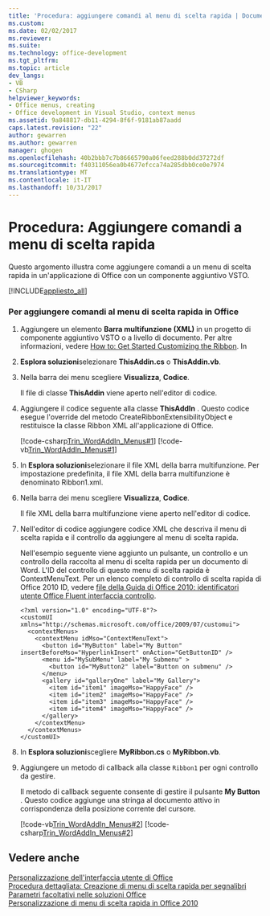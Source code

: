 ```yaml
---
title: 'Procedura: aggiungere comandi al menu di scelta rapida | Documenti Microsoft'
ms.custom: 
ms.date: 02/02/2017
ms.reviewer: 
ms.suite: 
ms.technology: office-development
ms.tgt_pltfrm: 
ms.topic: article
dev_langs:
- VB
- CSharp
helpviewer_keywords:
- Office menus, creating
- Office development in Visual Studio, context menus
ms.assetid: 9a848817-db11-4294-8f6f-9181ab87aadd
caps.latest.revision: "22"
author: gewarren
ms.author: gewarren
manager: ghogen
ms.openlocfilehash: 40b2bbb7c7b86665790a06feed288b0dd37272df
ms.sourcegitcommit: f40311056ea0b4677efcca74a285dbb0ce0e7974
ms.translationtype: MT
ms.contentlocale: it-IT
ms.lasthandoff: 10/31/2017
---
```

# <a name="how-to-add-commands-to-shortcut-menus"></a>Procedura: Aggiungere comandi a menu di scelta rapida
  Questo argomento illustra come aggiungere comandi a un menu di scelta rapida in un'applicazione di Office con un componente aggiuntivo VSTO.  
  
 [!INCLUDE[appliesto_all](../vsto/includes/appliesto-all-md.md)]  
  
### <a name="to-add-commands-to-shortcut-menus-in-office"></a>Per aggiungere comandi al menu di scelta rapida in Office  
  
1.  Aggiungere un elemento **Barra multifunzione (XML)** in un progetto di componente aggiuntivo VSTO o a livello di documento. Per altre informazioni, vedere [How to: Get Started Customizing the Ribbon](../vsto/how-to-get-started-customizing-the-ribbon.md). In  
  
2.  **Esplora soluzioni**selezionare **ThisAddin.cs** o **ThisAddin.vb**.  
  
3.  Nella barra dei menu scegliere **Visualizza**, **Codice**.  
  
     Il file di classe **ThisAddin** viene aperto nell'editor di codice.  
  
4.  Aggiungere il codice seguente alla classe **ThisAddIn** . Questo codice esegue l'override del metodo CreateRibbonExtensibilityObject e restituisce la classe Ribbon XML all'applicazione di Office.  
  
     [!code-csharp[Trin_WordAddIn_Menus#1](../vsto/codesnippet/CSharp/trin_wordaddin_menus.cs/thisaddin.cs#1)]
     [!code-vb[Trin_WordAddIn_Menus#1](../vsto/codesnippet/VisualBasic/trin_wordaddin_menus.vb/thisaddin.vb#1)]  
  
5.  In **Esplora soluzioni**selezionare il file XML della barra multifunzione. Per impostazione predefinita, il file XML della barra multifunzione è denominato Ribbon1.xml.  
  
6.  Nella barra dei menu scegliere **Visualizza**, **Codice**.  
  
     Il file XML della barra multifunzione viene aperto nell'editor di codice.  
  
7.  Nell'editor di codice aggiungere codice XML che descriva il menu di scelta rapida e il controllo da aggiungere al menu di scelta rapida.  
  
     Nell'esempio seguente viene aggiunto un pulsante, un controllo e un controllo della raccolta al menu di scelta rapida per un documento di Word. L'ID del controllo di questo menu di scelta rapida è ContextMenuText. Per un elenco completo di controllo di scelta rapida di Office 2010 ID, vedere [file della Guida di Office 2010: identificatori utente Office Fluent interfaccia controllo](http://go.microsoft.com/fwlink/?LinkID=181052).  
  
    ```  
    <?xml version="1.0" encoding="UTF-8"?>  
    <customUI xmlns="http://schemas.microsoft.com/office/2009/07/customui">  
      <contextMenus>  
        <contextMenu idMso="ContextMenuText">  
          <button id="MyButton" label="My Button" insertBeforeMso="HyperlinkInsert" onAction="GetButtonID" />  
          <menu id="MySubMenu" label="My Submenu" >  
            <button id="MyButton2" label="Button on submenu" />  
          </menu>  
          <gallery id="galleryOne" label="My Gallery">  
            <item id="item1" imageMso="HappyFace" />  
            <item id="item2" imageMso="HappyFace" />  
            <item id="item3" imageMso="HappyFace" />  
            <item id="item4" imageMso="HappyFace" />  
          </gallery>  
        </contextMenu>  
      </contextMenus>  
    </customUI>  
    ```  
  
8.  In **Esplora soluzioni**scegliere **MyRibbon.cs** o **MyRibbon.vb**.  
  
9. Aggiungere un metodo di callback alla classe `Ribbon1` per ogni controllo da gestire.  
  
     Il metodo di callback seguente consente di gestire il pulsante **My Button** . Questo codice aggiunge una stringa al documento attivo in corrispondenza della posizione corrente del cursore.  
  
     [!code-vb[Trin_WordAddIn_Menus#2](../vsto/codesnippet/VisualBasic/trin_wordaddin_menus.vb/ribbon1.vb#2)]
     [!code-csharp[Trin_WordAddIn_Menus#2](../vsto/codesnippet/CSharp/trin_wordaddin_menus.cs/ribbon1.cs#2)]  
  
## <a name="see-also"></a>Vedere anche  
 [Personalizzazione dell'interfaccia utente di Office](../vsto/office-ui-customization.md)   
 [Procedura dettagliata: Creazione di menu di scelta rapida per segnalibri](../vsto/walkthrough-creating-shortcut-menus-for-bookmarks.md)   
 [Parametri facoltativi nelle soluzioni Office](../vsto/optional-parameters-in-office-solutions.md)   
 [Personalizzazione di menu di scelta rapida in Office 2010](http://go.microsoft.com/fwlink/?LinkId=182186)  
  
  